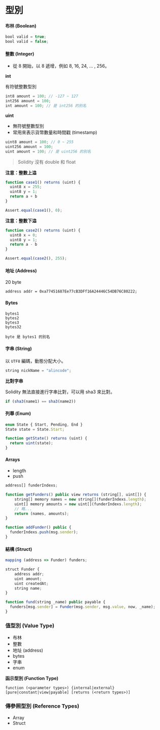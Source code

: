 # 型別

#### 布林 (Boolean)

```js
bool valid = true;
bool valid = false;
```

#### 整數 (Integer)

* 從 8 開始，以 8 遞增，例如 8, 16, 24, ... , 256。

**int**

有符號整數型別

```js
int8 amount = 100; // -127 ~ 127
int256 amount = 100;
int amount = 100; // 是 int256 的別名
```

**uint**

* 無符號整數型別
* 常用來表示貨幣數量和時間戳 (timestamp)

```js
uint8 amount = 100; // 0 ~ 255
uint256 amount = 100;
uint amount = 100; // 是 uint256 的別名
```

> Solidity 沒有 double 和 float

**注意：整數上溢**

```js
function case1() returns (uint) {
  uint8 x = 255;
  uint8 y = 1;
  return a + b
}

Assert.equal(case1(), 0);
```

**注意：整數下溢**

```js
function case2() returns (uint) {
  uint8 x = 0;
  uint8 y = 1;
  return a - b
}

Assert.equal(case2(), 255);
```

#### 地址 (Address)

20 byte

```
address addr = 0xa77451687Ee77cB3DFf16A24446C54DB76C80222;
```

#### Bytes

```
bytes1
bytes2
bytes3
bytes32

byte 是 bytes1 的別名
```

#### 字串 (String)

以 `UTF8` 編碼，動態分配大小。

```js
string nickName = "alincode";
```

**比對字串**

Solidity 無法直接進行字串比對，可以用 sha3 來比對。

```js
if (sha3(name1) == sha3(name2))
```

#### 列舉 (Enum)

```js
enum State { Start, Pending, End }
State state = State.Start;

function getState() returns (uint) {
  return uint(state);
}
```

#### Arrays

* length
* push

```js
address[] funderIndexs;

function getFunders() public view returns (string[], uint[]) {
    string[] memory names = new string[](funderIndexs.length);
    uint[] memory amounts = new uint[](funderIndexs.length);
    // 略...
    return (names, amounts);
}

function addFunder() public {
  funderIndexs.push(msg.sender);
}
```

#### 結構 (Struct)

```js
mapping (address => Funder) funders;

struct Funder {
    address addr;
    uint amount;
    uint createdAt;
    string name;
}

function fund(string _name) public payable {
  funders[msg.sender] = Funder(msg.sender, msg.value, now, _name);
}
```

### 值型別 (Value Type)

* 布林
* 整數
* 地址 (address)
* bytes
* 字串
* enum

**函示型別 (Function Type)**

```
function (<parameter types>) {internal|external} [pure|constant|view|payable] [returns (<return types>)]
```

### 傳參照型別 (Reference Types)

* Array
* Struct